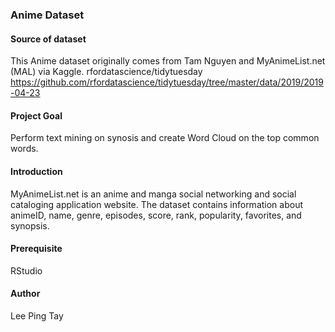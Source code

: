 ### Anime Dataset

#### Source of dataset
This Anime dataset originally comes from Tam Nguyen and MyAnimeList.net (MAL) via Kaggle.
rfordatascience/tidytuesday https://github.com/rfordatascience/tidytuesday/tree/master/data/2019/2019-04-23

#### Project Goal
Perform text mining on synosis and create Word Cloud on the top common words.

#### Introduction
MyAnimeList.net is an anime and manga social networking and social cataloging application website. 
The dataset contains information about animeID, name, genre, episodes, score, rank, popularity, favorites, and synopsis.

#### Prerequisite
RStudio

#### Author
Lee Ping Tay
